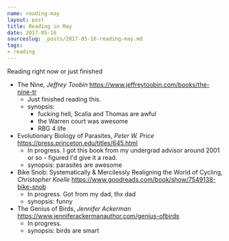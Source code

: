 ```yaml
---
name: reading-may
layout: post
title: Reading in May
date: 2017-05-16
sourceslug: _posts/2017-05-16-reading-may.md
tags:
- reading
---
```


Reading right now or just finished

* The Nine, *Jeffrey Toobin* <https://www.jeffreytoobin.com/books/the-nine-tr>
    * Just finished reading this. 
    * synopsis: 
        * fucking hell, Scalia and Thomas are awful
        * the Warren court was awesome
        * RBG 4 life
* Evolutionary Biology of Parasites, *Peter W. Price* <https://press.princeton.edu/titles/645.html>
    * In progress. I got this book from my undergrad advisor around 2001 or so - figured I'd give it a read.
    * synopsis: parasites are awesome
* Bike Snob: Systematically & Mercilessly Realigning the World of Cycling, *Christopher Koelle* <https://www.goodreads.com/book/show/7549138-bike-snob>
    * In progress. Got from my dad, thx dad
    * synopsis: funny
* The Genius of Birds, *Jennifer Ackerman* <https://www.jenniferackermanauthor.com/genius-ofbirds>
    * In progress. 
    * synopsis: birds are smart
